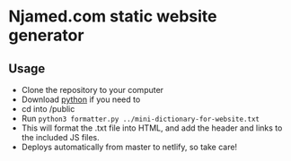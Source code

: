 # Njamed.com static website generator

## Usage

* Clone the repository to your computer
* Download [python](https://www.python.org/downloads/) if you need to
* cd into /public
* Run `python3 formatter.py ../mini-dictionary-for-website.txt`
* This will format the .txt file into HTML, and add the header and links to the included JS files. 
* Deploys automatically from master to netlify, so take care!
